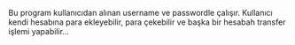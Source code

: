 
Bu program kullanıcıdan alınan username ve passwordle çalışır. Kullanıcı kendi hesabına para ekleyebilir, para çekebilir ve başka bir hesabah transfer işlemi yapabilir...
